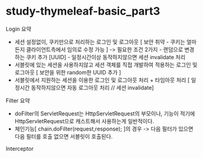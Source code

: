 # study-thymeleaf-basic_part3



Login 요약
- 세션 설정없이, 쿠키만으로 처리하는 로그인 및 로그아웃 [ 보안 취약 - 쿠키는 얼마든지 클라이언트측에서 임의로 수정 가능 ]
  -> 필요한 조건 2가지
      - 랜덤으로 변경하는 쿠키 추가 [UUID]
      - 일정시간이상 동작하지않으면 세션 invalidate 처리
- 서블릿에 있는 세션을 사용하지않고 세션 객체를 직접 개발하여 적용하는 로그인 및 로그아웃 [ 보안을 위한 random한 UUID 추가 ]
- 서블릿에서 지원하는 세션을 이용한 로그인 및 로그아웃 처리 + 타임아웃 처리 [ 일정시간 동작하지않으면 자동 로그아웃 처리 // 세션 invalidate]

Filter 요약
- doFilter의 ServletRequest는 HttpServletRequest의 부모이나, 기능이 적기에 HttpServletRequest으로 캐스트해서 사용하는게 일반적이다.
- 체인기능[ chain.doFilter(request,response); ]의 경우 -> 다음 필터가 있으면 다음 필터를 호출 없으면 서블릿이 호출된다.
            

Interceptor

